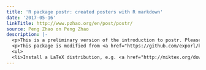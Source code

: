 ```yaml
---
title: 'R package postr: created posters with R markdown'
date: '2017-05-16'
linkTitle: http://www.pzhao.org/en/post/postr/
source: Peng Zhao on Peng Zhao
description: |-
  <p>This is a preliminary version of the introduction to postr. Please go to my Github repo <a href="https://github.com/pzhaonet/postr">postr</a> for the latest updates.</p>
  <p>This package is modified from <a href="https://github.com/exporl/kuleuven-templates">kuleuven-template</a>, where you can see the requirements before using this package. Here I picked out the instruction for Windows users as follows.</p>
  <ul>
  <li>Install a LaTeX distribution, e.g. <a href="http://miktex.org/download">MiKTe
---
```

